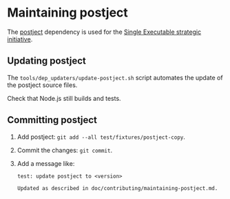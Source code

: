 # Maintaining postject

The [postject](https://github.com/nodejs/postject) dependency is used for the
[Single Executable strategic initiative](https://github.com/nodejs/single-executable).

## Updating postject

The `tools/dep_updaters/update-postject.sh` script automates the update of the
postject source files.

Check that Node.js still builds and tests.

## Committing postject

1. Add postject: `git add --all test/fixtures/postject-copy`.
2. Commit the changes: `git commit`.
3. Add a message like:

   ```text
   test: update postject to <version>

   Updated as described in doc/contributing/maintaining-postject.md.
   ```
